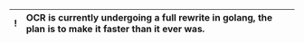|  !  | OCR is currently undergoing a full rewrite in golang, the plan is to make it faster than it ever was. |
| :-: | :---------------------------------------------------------------------------------------------------- |
